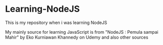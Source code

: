 # Learning-NodeJS
This is my repository when i was learning NodeJS

My mainly source for learning JavaScript is from "NodeJS : Pemula sampai Mahir" by Eko Kurniawan Khannedy on Udemy and also other sources
